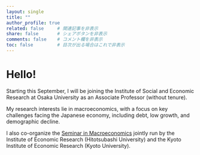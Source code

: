 ```yaml
---
layout: single
title: ""
author_profile: true
related: false     # 関連記事を非表示
share: false       # シェアボタンを非表示
comments: false    # コメント欄を非表示
toc: false         # 目次が出る場合はこれで非表示
---
```

# Hello!

Starting this September, I will be joining the Institute of Social and Economic Research at Osaka University as an Associate Professor (without tenure).

My research interests lie in macroeconomics, with a focus on key challenges facing the Japanese economy, including debt, low growth, and demographic decline.

I also co-organize the [Seminar in Macroeconomics](https://sites.google.com/view/seminar-in-macroeconomics/) jointly run by the Institute of Economic Research (Hitotsubashi University) and the Kyoto Institute of Economic Research (Kyoto University).

